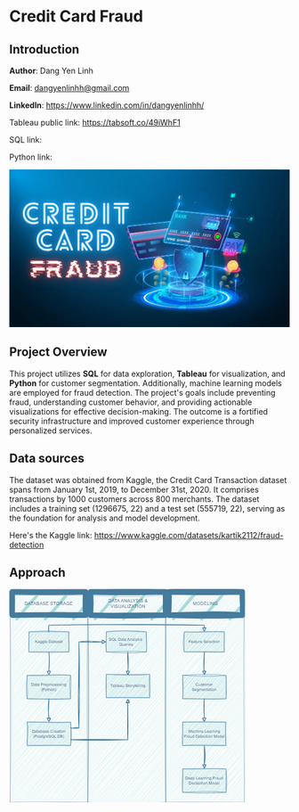 #  Credit Card Fraud

## Introduction 
**Author**: Dang Yen Linh

**Email**: dangyenlinhh@gmail.com

**Linkedln**: https://www.linkedin.com/in/dangyenlinhh/

Tableau public link: https://tabsoft.co/49iWhF1 

SQL link:

Python link:

![](images/background.jpg)

## Project Overview
  This project utilizes **SQL** for data exploration, **Tableau** for visualization, and **Python** for customer segmentation. Additionally, machine learning models are employed for fraud detection. The project's goals include preventing fraud, understanding customer behavior, and providing actionable visualizations for effective decision-making. The outcome is a fortified security infrastructure and improved customer experience through personalized services.

## Data sources
The dataset was obtained from Kaggle, the Credit Card Transaction dataset spans from January 1st, 2019, to December 31st, 2020. It comprises transactions by 1000 customers across 800 merchants. The dataset includes a training set (1296675, 22) and a test set (555719, 22), serving as the foundation for analysis and model development.

Here's the Kaggle link: https://www.kaggle.com/datasets/kartik2112/fraud-detection 

## Approach
![](images/workflow.png)


